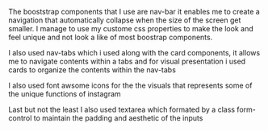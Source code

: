 
The booststrap components that I use are nav-bar it enables me to create a navigation that automatically collapse when the size of the screen get smaller. I manage to use my custome css properties to make the look and feel unique and not look a like of most boostrap components.

I also used nav-tabs which i used along with the card components, it allows me to navigate contents within a tabs and for visual presentation i used cards to organize the contents within the nav-tabs

I also used font awsome icons for the the visuals that represents some of the unique functions of instagram

Last but not the least I also used textarea which formated by a class form-control to maintain the padding and aesthetic of the inputs
